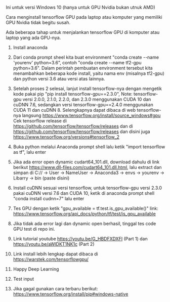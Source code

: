 Ini untuk versi Windows 10 (hanya untuk GPU Nvidia bukan utnuk AMD)

Cara menginstall tensorflow GPU pada laptop atau komputer yang memiliki GPU Nvidia tidak begitu susah.

Ada beberapa tahap untuk menjalankan tensorflow GPU di komputer atau laptop yang ada GPU-nya.
1. Install anaconda
2. Dari conda prompt sheel kita buat environment "conda create --name 'yourenv' python=3.6", contoh "conda create --name tf2-gpu python=3.6".
   Dalam perintah pembuatan environment tersebut kita menambahkan beberapa kode install, yaitu nama env (misalnya tf2-gpu) dan python versi 3.6 atau versi atas lainnya.
3. Setelah proses 2 selesai, lanjut install tensorflow-nya dengan mengetik kode pakai pip "pip install tensorflow-gpu==2.3.0", 
   Note: tensorflow-gpu versi 2.0.0, 2.1.0, 2.2.0, dan 2.3.0 menggunakan CUDA 10 dan cuDNN 7.6, sedangkan versi tensorflow-gpu==2.4.0 menggunakan CUDA 11 dan cuDNN          8. Selengkapnya dapat dibaca di web tensorflow-nya langsung https://www.tensorflow.org/install/source_windows#gpu
   Cek tensorflow release di https://github.com/tensorflow/tensorflow/releases dan di https://github.com/tensorflow/tensorflow/releases dan disini juga https://www.tensorflow.org/versions#tensorflow_2
4. Buka python melalui Anaconda prompt shell lalu ketik "import tensorflow as tf", lalu enter
5. Jika ada error open dynamic cudart64_101.dll, download dahulu di link berikut https://www.dll-files.com/cudart64_101.dll.html, lalu extract dan simpan di C:// ->    User -> NameUser -> Anaconda3 -> envs -> yourenv -> Libarry -> bin (paste disini)
6. Install cuDNN sesuai versi tensorflow, untuk tensorflow-gpu versi 2.3.0 pakai cuDNN versi 7.6 dan CUDA 10, ketik di anaconda prompt shell "conda install cudnn=7" lalu enter
7. Tes GPU dengan ketik "gpu_available = tf.test.is_gpu_available()" link: https://www.tensorflow.org/api_docs/python/tf/test/is_gpu_available
8. Jika tidak ada error lagi dan dynamic open berhasil, tinggal tes code GPU test di repo ini.
9. Link tutorial youtube https://youtu.be/G_HBDFXDXFI (Part 1) dan https://youtu.be/aWlDKT1NK1c (Part 2)
10. Link install lebih lengkap dapat dibaca di https://warstek.com/tensorflowgpu/
11. Happy Deep Learning
12. Test input

13. Jika gagal gunakan cara terbaru berikut: https://www.tensorflow.org/install/pip#windows-native
